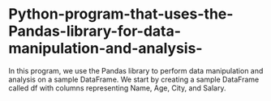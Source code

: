# Python-program-that-uses-the-Pandas-library-for-data-manipulation-and-analysis-
In this program, we use the Pandas library to perform data manipulation and analysis on a sample DataFrame.  We start by creating a sample DataFrame called df with columns representing Name, Age, City, and Salary.
